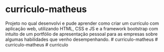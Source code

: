 # curriculo-matheus

Projeto no qual desenvolvi e pude aprender como criar um currículo com aplicação web, utilizando HTML, CSS e JS e a framework bootstrap com intuito de um portfólio de apresentação pessoal para as empresas sobre algumas habilidades que venho desempenhando. 
#   c u r r i c u l o - m a t h e u s  
 #   c u r r i c u l o - m a t h e u s  
 #   c u r r i c u l o  
 